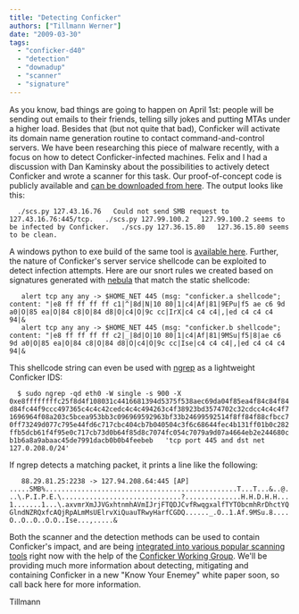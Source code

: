 ```yaml
---
title: "Detecting Conficker"
authors: ["Tillmann Werner"]
date: "2009-03-30"
tags: 
  - "conficker-d40"
  - "detection"
  - "downadup"
  - "scanner"
  - "signature"
---
```


As you know, bad things are going to happen on April 1st: people will be sending out emails to their friends, telling silly jokes and putting MTAs under a higher load. Besides that (but not quite that bad), Conficker will activate its domain name generation routine to contact command-and-control servers. We have been researching this piece of malware recently, with a focus on how to detect Conficker-infected machines. Felix and I had a discussion with Dan Kaminsky about the possibilities to actively detect Conficker and wrote a scanner for this task. Our proof-of-concept code is publicly available and [can be downloaded from here](http://iv.cs.uni-bonn.de/wg/cs/applications/containing-conficker/). The output looks like this:

  

  
`  
./scs.py 127.43.16.76  
Could not send SMB request to 127.43.16.76:445/tcp.  
./scs.py 127.99.100.2  
127.99.100.2 seems to be infected by Conficker.  
./scs.py 127.36.15.80  
127.36.15.80 seems to be clean.  
`

  

A windows python to exe build of the same tool is [available here](http://www.doxpara.com/scs.zip). Further, the nature of Conficker's server service shellcode can be exploited to detect infection attempts. Here are our snort rules we created based on signatures generated with [nebula](http://nebula.carnivore.it " nebula – An Intrusion Signature Generator") that match the static shellcode:

  

  
`  
alert tcp any any -> $HOME_NET 445 (msg: "conficker.a shellcode"; content: "|e8 ff ff ff ff c1|^|8d|N|10 80|1|c4|Af|81|9EPu|f5 ae c6 9d a0|O|85 ea|O|84 c8|O|84 d8|O|c4|O|9c cc|IrX|c4 c4 c4|,|ed c4 c4 c4 94|&`  
`  
alert tcp any any -> $HOME_NET 445 (msg: "conficker.b shellcode"; content: "|e8 ff ff ff ff c2|_|8d|O|10 80|1|c4|Af|81|9MSu|f5|8|ae c6 9d a0|O|85 ea|O|84 c8|O|84 d8|O|c4|O|9c cc|Ise|c4 c4 c4|,|ed c4 c4 c4 94|&`

  

This shellcode string can even be used with [ngrep](http://ngrep.sourceforge.net/ "ngrep - network grep") as a lightweight Conficker IDS:

  

  
`  
$ sudo ngrep -qd eth0 -W single -s 900 -X  
0xe8ffffffffc25f8d4f108031c4416681394d5375f538aec69da04f85ea4f84c84f84d84fc44f9ccc497365c4c4c42cedc4c4c494263c4f38923bd3574702c32cdcc4c4c4f71696964f08a203c5bcea953bb3c096969592963bf33b24699592514f8ff84f88cfbcc70ff73249d077c795e44fd6c717cbc404cb7b040504c3f6c68644fec4b131ff01b0c282ffb5dcb61f4f95e0c717cb73d0b64f85d8c7074fc054c7079a9d07a4664eb2e244680cb1b6a8a9abaac45de7991dacb0b0b4feebeb  
'tcp port 445 and dst net 127.0.208.0/24'  
`

  

If ngrep detects a matching packet, it prints a line like the following:

  

  
`  
88.29.81.25:2238 -> 127.94.208.64:445 [AP] .....SMB%................................................T...T...&..@...\.P.I.P.E.\..............................?..............H.H.D.H.H...1.......1...\.axvmrXmJJVGxhtnmhAVmIJrjFTQDJCvfRwqgxalfTYTObcmhRrDhctYQGlndNZRQxfcAQjRpALmMsUElrvXiQuauTRwyHarfCGDQ......_.O..1.Af.9MSu.8....O..O..O..O.O..Ise...,.....&`

  

Both the scanner and the detection methods can be used to contain Conficker's impact, and are being [integrated into various popular scanning tools](http://www.doxpara.com/?p=1285 "DoxPara") right now with the help of the [Conficker Working Group](http://www.confickerworkinggroup.org/wiki/). We'll be providing much more information about detecting, mitigating and  containing Conficker in a new "Know Your Enemey" white paper soon, so call back here for more information.

  

  

Tillmann
